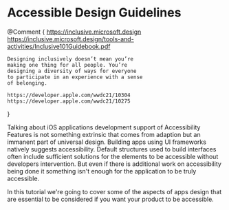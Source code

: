 # Accessible Design Guidelines

@Comment {
    https://inclusive.microsoft.design
    https://inclusive.microsoft.design/tools-and-activities/Inclusive101Guidebook.pdf
    
    Designing inclusively doesn’t mean you’re
    making one thing for all people. You’re
    designing a diversity of ways for everyone
    to participate in an experience with a sense
    of belonging.
    
    https://developer.apple.com/wwdc21/10304
    https://developer.apple.com/wwdc21/10275
}

Talking about iOS applications development support of Accessibility Features is not something extrinsic that comes from adaption but an immanent part of universal design. Building apps using UI frameworks natively suggests accessibility. Default structures used to build interfaces often include sufficient solutions for the elements to be accessible without developers intervention. But even if there is additional work on accessibility being done it something isn't enough for the application to be truly accessible. 

In this tutorial we're going to cover some of the aspects of apps design that are essential to be considered if you want your product to be accessible.
